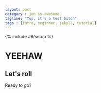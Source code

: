 ```yaml
---
layout: post
category : jon is awesome
tagline: "Yup, it's a test bitch"
tags : [intro, beginner, jekyll, tutorial]
---
```

{% include JB/setup %}

YEEHAW
======

## Let's roll ##

Ready to go?